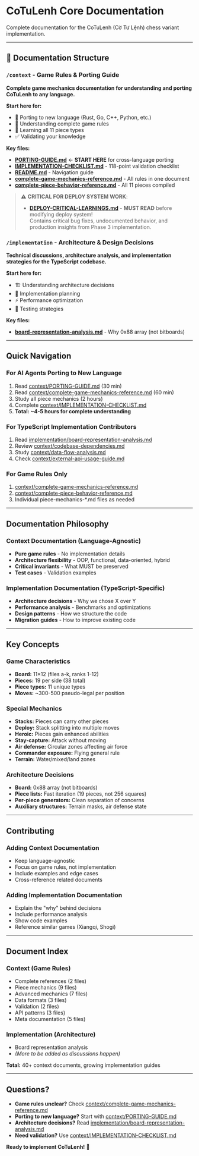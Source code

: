 # CoTuLenh Core Documentation

Complete documentation for the CoTuLenh (Cờ Tư Lệnh) chess variant
implementation.

---

## 📁 Documentation Structure

### `/context` - Game Rules & Porting Guide

**Complete game mechanics documentation for understanding and porting CoTuLenh
to any language.**

**Start here for:**

- 🚀 Porting to new language (Rust, Go, C++, Python, etc.)
- 📖 Understanding complete game rules
- 🎯 Learning all 11 piece types
- ✅ Validating your knowledge

**Key files:**

- **[PORTING-GUIDE.md](context/PORTING-GUIDE.md)** ← **START HERE** for
  cross-language porting
- **[IMPLEMENTATION-CHECKLIST.md](context/IMPLEMENTATION-CHECKLIST.md)** -
  118-point validation checklist
- **[README.md](context/README.md)** - Navigation guide
- **[complete-game-mechanics-reference.md](context/complete-game-mechanics-reference.md)** -
  All rules in one document
- **[complete-piece-behavior-reference.md](context/complete-piece-behavior-reference.md)** -
  All 11 pieces compiled

> ⚠️ **CRITICAL FOR DEPLOY SYSTEM WORK**:
>
> - **[DEPLOY-CRITICAL-LEARNINGS.md](context/DEPLOY-CRITICAL-LEARNINGS.md)** -
>   **MUST READ** before modifying deploy system!  
>   Contains critical bug fixes, undocumented behavior, and production insights
>   from Phase 3 implementation.

### `/implementation` - Architecture & Design Decisions

**Technical discussions, architecture analysis, and implementation strategies
for the TypeScript codebase.**

**Start here for:**

- 🏗️ Understanding architecture decisions
- 🔧 Implementation planning
- ⚡ Performance optimization
- 🧪 Testing strategies

**Key files:**

- **[board-representation-analysis.md](implementation/board-representation-analysis.md)** -
  Why 0x88 array (not bitboards)

---

## Quick Navigation

### For AI Agents Porting to New Language

1. Read [context/PORTING-GUIDE.md](context/PORTING-GUIDE.md) (30 min)
2. Read
   [context/complete-game-mechanics-reference.md](context/complete-game-mechanics-reference.md)
   (60 min)
3. Study all piece mechanics (2 hours)
4. Complete
   [context/IMPLEMENTATION-CHECKLIST.md](context/IMPLEMENTATION-CHECKLIST.md)
5. **Total: ~4-5 hours for complete understanding**

### For TypeScript Implementation Contributors

1. Read
   [implementation/board-representation-analysis.md](implementation/board-representation-analysis.md)
2. Review [context/codebase-dependencies.md](context/codebase-dependencies.md)
3. Study [context/data-flow-analysis.md](context/data-flow-analysis.md)
4. Check
   [context/external-api-usage-guide.md](context/external-api-usage-guide.md)

### For Game Rules Only

1. [context/complete-game-mechanics-reference.md](context/complete-game-mechanics-reference.md)
2. [context/complete-piece-behavior-reference.md](context/complete-piece-behavior-reference.md)
3. Individual piece-mechanics-\*.md files as needed

---

## Documentation Philosophy

### Context Documentation (Language-Agnostic)

- **Pure game rules** - No implementation details
- **Architecture flexibility** - OOP, functional, data-oriented, hybrid
- **Critical invariants** - What MUST be preserved
- **Test cases** - Validation examples

### Implementation Documentation (TypeScript-Specific)

- **Architecture decisions** - Why we chose X over Y
- **Performance analysis** - Benchmarks and optimizations
- **Design patterns** - How we structure the code
- **Migration guides** - How to improve existing code

---

## Key Concepts

### Game Characteristics

- **Board:** 11×12 (files a-k, ranks 1-12)
- **Pieces:** 19 per side (38 total)
- **Piece types:** 11 unique types
- **Moves:** ~300-500 pseudo-legal per position

### Special Mechanics

- **Stacks:** Pieces can carry other pieces
- **Deploy:** Stack splitting into multiple moves
- **Heroic:** Pieces gain enhanced abilities
- **Stay-capture:** Attack without moving
- **Air defense:** Circular zones affecting air force
- **Commander exposure:** Flying general rule
- **Terrain:** Water/mixed/land zones

### Architecture Decisions

- **Board:** 0x88 array (not bitboards)
- **Piece lists:** Fast iteration (19 pieces, not 256 squares)
- **Per-piece generators:** Clean separation of concerns
- **Auxiliary structures:** Terrain masks, air defense state

---

## Contributing

### Adding Context Documentation

- Keep language-agnostic
- Focus on game rules, not implementation
- Include examples and edge cases
- Cross-reference related documents

### Adding Implementation Documentation

- Explain the "why" behind decisions
- Include performance analysis
- Show code examples
- Reference similar games (Xiangqi, Shogi)

---

## Document Index

### Context (Game Rules)

- Complete references (2 files)
- Piece mechanics (9 files)
- Advanced mechanics (7 files)
- Data formats (3 files)
- Validation (2 files)
- API patterns (3 files)
- Meta documentation (5 files)

### Implementation (Architecture)

- Board representation analysis
- _(More to be added as discussions happen)_

**Total:** 40+ context documents, growing implementation guides

---

## Questions?

- **Game rules unclear?** Check
  [context/complete-game-mechanics-reference.md](context/complete-game-mechanics-reference.md)
- **Porting to new language?** Start with
  [context/PORTING-GUIDE.md](context/PORTING-GUIDE.md)
- **Architecture decisions?** Read
  [implementation/board-representation-analysis.md](implementation/board-representation-analysis.md)
- **Need validation?** Use
  [context/IMPLEMENTATION-CHECKLIST.md](context/IMPLEMENTATION-CHECKLIST.md)

**Ready to implement CoTuLenh!** 🚀
